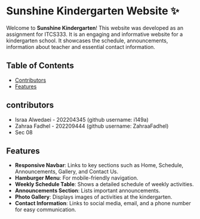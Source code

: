 # Sunshine Kindergarten Website ✨

Welcome to **Sunshine Kindergarten**! This website was developed as an assignment for ITCS333. It is an engaging and informative website for a kindergarten school. It showcases the schedule, announcements, information about teacher and essential contact information.

## Table of Contents

- [Contributors](#contributors)
- [Features](#features)

## contributors 
- Israa Alwedaei - 202204345 (github username: i149a)
- Zahraa Fadhel - 202209444 (github username: ZahraaFadhel)
- Sec 08

## Features

- **Responsive Navbar**: Links to key sections such as Home, Schedule, Announcements, Gallery, and Contact Us.
- **Hamburger Menu**: For mobile-friendly navigation.
- **Weekly Schedule Table**: Shows a detailed schedule of weekly activities.
- **Announcements Section**: Lists important announcements.
- **Photo Gallery**: Displays images of activities at the kindergarten.
- **Contact Information**: Links to social media, email, and a phone number for easy communication.
